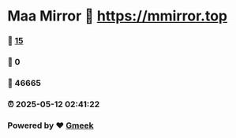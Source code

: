 # Maa Mirror :link: https://mmirror.top 
### :page_facing_up: [15](https://mmirror.top/tag.html) 
### :speech_balloon: 0 
### :hibiscus: 46665 
### :alarm_clock: 2025-05-12 02:41:22 
### Powered by :heart: [Gmeek](https://github.com/Meekdai/Gmeek)
